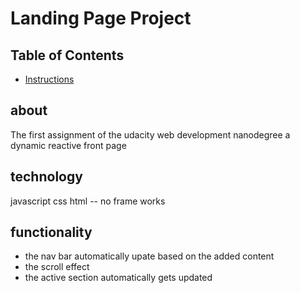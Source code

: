 # Landing Page Project

## Table of Contents

* [Instructions](#instructions)

## about

The first assignment of the udacity web development nanodegree 
a dynamic reactive front page

## technology 
javascript css html -- no frame works 

## functionality
- the nav bar automatically upate based on the added content
- the scroll effect 
- the active section automatically gets updated 
 
